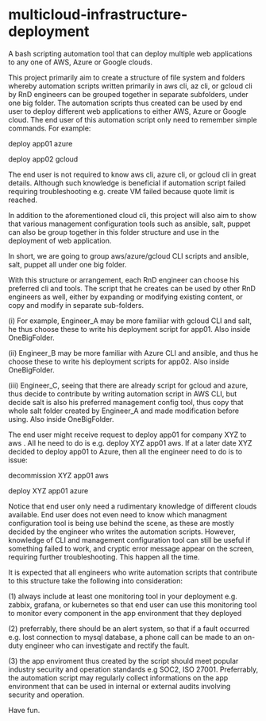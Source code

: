# multicloud-infrastructure-deployment
A bash scripting automation tool that can deploy multiple web applications to any one of AWS, Azure or Google clouds.

This project primarily aim to create a structure of file system and folders whereby automation scripts written primarily in aws cli, az cli, or gcloud cli by RnD engineers can be grouped together in separate subfolders, under one big folder. The automation scripts thus created can be used by end user to deploy different web applications to either AWS, Azure or Google cloud. The end user of this automation script only need to remember simple commands. For example:

deploy app01 azure

deploy app02 gcloud

The end user is not required to know aws cli, azure cli, or gcloud cli in great details. Although such knowledge is beneficial if automation script failed requiring troubleshooting e.g. create VM failed because quote limit is reached.

In addition to the aforementioned cloud cli, this project will also aim to show that various management configuration tools such as ansible, salt, puppet can also be group together in this folder structure and use in the deployment of web application.

In short, we are going to group aws/azure/gcloud CLI scripts and ansible, salt, puppet all under one big folder.

With this structure or arrangement, each RnD engineer can choose his preferred cli and tools. The script that he creates can be used by other RnD engineers as well, either by expanding or modifying existing content, or copy and modify in separate sub-folders.

(i) For example, Engineer_A may be more familiar with gcloud CLI and salt, he thus choose these to write his deployment script for app01. Also inside OneBigFolder.

(ii) Engineer_B may be more familiar with Azure CLI and ansible, and thus he choose these to write his deployment scripts for app02. Also inside OneBigFolder.

(iii) Engineer_C, seeing that there are already script for gcloud and azure, thus decide to contribute by writing automation script in AWS CLI, but decide salt is also his preferred management config tool, thus copy that whole salt folder created by Engineer_A and made modification before using. Also inside OneBigFolder.

The end user might receive request to deploy app01 for company XYZ to aws . All he need to do is e.g. deploy XYZ app01 aws. If at a later date XYZ decided to deploy app01 to Azure, then all the engineer need to do is to issue:

decommission XYZ app01 aws

deploy XYZ app01 azure

Notice that end user only need a rudimentary knowledge of different clouds available. End user does not even need to know which managment configuration tool is being use behind the scene, as these are mostly decided by the engineer who writes the automation scripts. However, knowledge of CLI and management configuration tool can still be useful if something failed to work, and cryptic error message appear on the screen, requiring further troubleshooting. This happen all the time.

It is expected that all engineers who write automation scripts that contribute to this structure take the following into consideration:

(1) always include at least one monitoring tool in your deployment e.g. zabbix, grafana, or kubernetes so that end user can use this monitoring tool to monitor every component in the app environment that they deployed

(2) preferrably, there should be an alert system, so that if a fault occurred e.g. lost connection to mysql database, a phone call can be made to an on-duty engineer who can investigate and rectify the fault.

(3) the app enviroment thus created by the script should meet popular industry security and operation standards e.g SOC2, ISO 27001. Preferrably, the automation script may regularly collect informations on the app environment that can be used in internal or external audits involving security and operation.

Have fun.
